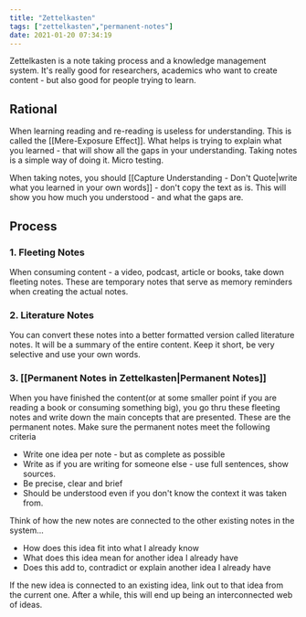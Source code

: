```yaml
---
title: "Zettelkasten"
tags: ["zettelkasten","permanent-notes"]
date: 2021-01-20 07:34:19
---
```


Zettelkasten is a note taking process and a knowledge management system. It's really good for researchers, academics who want to create content - but also good for people trying to learn.

## Rational

When learning reading and re-reading is useless for understanding. This is called the [[Mere-Exposure Effect]]. What helps is trying to explain what you learned - that will show all the gaps in your understanding.  Taking notes is a simple way of doing it. Micro testing.

When taking notes, you should [[Capture Understanding - Don't Quote|write what you learned in your own words]] - don't copy the text as is. This will show you how much you understood - and what the gaps are.

## Process

### 1. Fleeting Notes
When consuming content - a video, podcast, article or books, take down fleeting notes. These are temporary notes that serve as memory reminders when creating the actual notes.

### 2. Literature Notes
You can convert these notes into a better formatted version called literature notes. It will be a summary of the entire content. Keep it short, be very selective and use your own words.

### 3. [[Permanent Notes in Zettelkasten|Permanent Notes]]

When you have finished the content(or at some smaller point if you are reading a book or consuming something big), you go thru these fleeting notes and write down the main concepts that are presented. These are the permanent notes. Make sure the permanent notes meet the following criteria

- Write one idea per note - but as complete as possible
- Write as if you are writing for someone else - use full sentences, show sources.
- Be precise, clear and brief
- Should be understood even if you don't know the context it was taken from.

Think of how the new notes are connected to the other existing notes in the system...
- How does this idea fit into what I already know
- What does this idea mean for another idea I already have
- Does this add to, contradict or explain another idea I already have

If the new idea is connected to an existing idea, link out to that idea from the current one. After a while, this will end up being an interconnected web of ideas.
